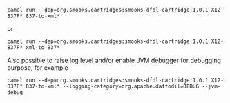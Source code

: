 ```
camel run --dep=org.smooks.cartridges:smooks-dfdl-cartridge:1.0.1 X12-837P* 837-to-xml*
```

or

```
camel run --dep=org.smooks.cartridges:smooks-dfdl-cartridge:1.0.1 X12-837P* xml-to-837*
```


Also possible to raise log level and/or enable JVM debugger for debugging purpose, for example
```
camel run --dep=org.smooks.cartridges:smooks-dfdl-cartridge:1.0.1 X12-837P* 837-to-xml* --logging-category=org.apache.daffodil=DEBUG --jvm-debug
```
